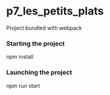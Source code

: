 # p7_les_petits_plats
Project bundled with webpack 

### Starting the project
npm install

### Launching the project
npm run start

